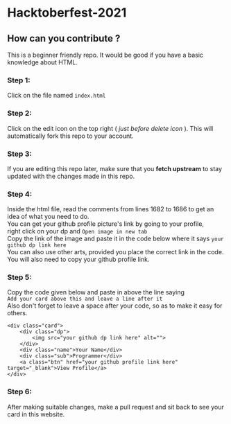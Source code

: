 # Hacktoberfest-2021

## How can you contribute ?

This is a beginner friendly repo. 
It would be good if you have a basic knowledge about HTML.

### Step 1:
Click on the file named ```index.html```

### Step 2:
Click on the edit icon on the top right ( _just before delete icon_ ). This will automatically fork this repo to your account.

### Step 3:
If you are editing this repo later, make sure that you __fetch upstream__ to stay updated with the changes made in this repo. 

### Step 4:
Inside the html file, read the comments from lines 1682 to 1686 to get an idea of what you need to do. <br>
You can get your github profile picture's link by going to your profile, <br> right click on your dp and ```Open image in new tab``` <br>
Copy the link of the image and paste it in the code below where it says ```your github dp link here``` <br>
You can also use other arts, provided you place the correct link in the code. <br>
You will also need to copy your github profile link.

### Step 5:
Copy the code given below and paste in above the line saying <br>
```Add your card above this and leave a line after it``` <br>
Also don't forget to leave a space after your code, so as to make it easy for others.

``` [html]
<div class="card">
    <div class="dp">
        <img src="your github dp link here" alt="">
    </div>
    <div class="name">Your Name</div>
    <div class="sub">Programmer</div>
    <a class="btn" href="your github profile link here" target="_blank">View Profile</a>
</div>
```

### Step 6:
After making suitable changes, make a pull request and sit back to see your card in this website.
